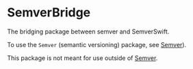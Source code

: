 # SemverBridge
The bridging package between semver and SemverSwift.

To use the `Semver` (semantic versioning) package, see [Semver](https://github.com/Jomy10/SemverSwift)).

This package is not meant for use outside of [Semver](https://github.com/Jomy10/SemverSwift).
